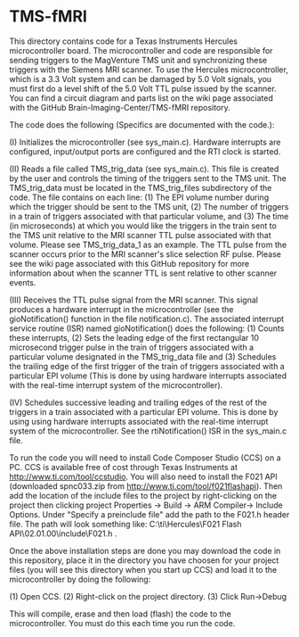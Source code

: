 # TMS-fMRI
This directory contains code for a Texas Instruments Hercules microcontroller board. The microcontroller and code are responsible for sending triggers to the MagVenture TMS unit and synchronizing these triggers with the Siemens MRI scanner. To use the Hercules microcontroller, which is a 3.3 Volt system and can be damaged by 5.0 Volt signals, you must first do a level shift of the 5.0 Volt TTL pulse issued by the scanner. You can find a circuit diagram and parts list on the wiki page associated with the GitHub Brain-Imaging-Center/TMS-fMRI repository.

The code does the following (Specifics are documented with the code.):

(I) Initializes the microcontroller (see sys_main.c). Hardware interrupts are configured, input/output ports are configured and the RTI clock is started.

(II) Reads a file called TMS_trig_data (see sys_main.c). This file is created by the user and controls the timing of the triggers sent to the TMS unit. The TMS_trig_data must be located in the TMS_trig_files subdirectory of the code. The file contains on each line: (1) The EPI volume number during which the trigger should be sent to the TMS unit, (2) The number of triggers in a train of triggers associated with that particular volume, and (3) The time (in microseconds) at which you would like the triggers in the train sent to the TMS unit relative to the MRI scanner TTL pulse associated with that volume. Please see TMS_trig_data_1 as an example. The TTL pulse from the scanner occurs prior to the MRI scanner's slice selection RF pulse. Please see the wiki page associated with this GitHub repository for more information about when the scanner TTL is sent relative to other scanner events.

(III) Receives the TTL pulse signal from the MRI scanner. This signal produces a hardware interrupt in the microcontroller (see the gioNotification() function in the file notification.c). The associated interrupt service routine (ISR) named gioNotification() does the following: (1) Counts these interrupts, (2) Sets the leading edge of the first rectangular 10 microsecond trigger pulse in the train of triggers associated with a particular volume designated in the TMS_trig_data file and (3) Schedules the trailing edge of the first trigger of the train of triggers associated with a particular EPI volume (This is done by using hardware interrupts associated with the real-time interrupt system of the microcontroller).

(IV) Schedules successive leading and trailing edges of the rest of the triggers in a train associated with a particular EPI volume. This is done by using using hardware interrupts associated with the real-time interrupt system of the microcontroller. See the rtiNotification() ISR in the sys_main.c file.

To run the code you will need to install Code Composer Studio (CCS) on a PC. CCS is available free of cost through Texas Instruments at http://www.ti.com/tool/ccstudio. You will also need to install the F021 API (downloaded spnc033.zip from http://www.ti.com/tool/f021flashapi). Then add the location of the include files to the project by right-clicking on the project then clicking project Properties -> Build -> ARM Compiler-> Include Options. Under "Specify a preinclude file" add the path to the F021.h header file. The path will look something like: C:\ti\Hercules\F021 Flash API\02.01.00\include\F021.h . 

Once the above installation steps are done you may download the code in this repository, place it in the directory you have choosen for your project files (you will see this directory when you start up CCS) and load it to the microcontroller by doing the following:

(1) Open CCS.
(2) Right-click on the project directory.
(3) Click Run->Debug

This will compile, erase and then load (flash) the code to the microcontroller. You must do this each time you run the code.



